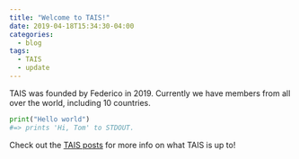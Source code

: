 ```yaml
---
title: "Welcome to TAIS!"
date: 2019-04-18T15:34:30-04:00
categories:
  - blog
tags:
  - TAIS
  - update
---
```


TAIS was founded by Federico in 2019. Currently we have members from all over the world, including 10 countries.

```python
print("Hello world")
#=> prints 'Hi, Tom' to STDOUT.
```

Check out the [TAIS posts][tais-posts] for more info on what TAIS is up to!

[tais-posts]: https://thuthais.github.io/posts
